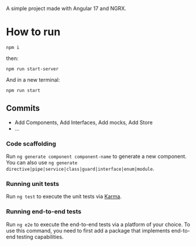 A simple project made with Angular 17 and NGRX.

# How to run

```npm i```

then:

```npm run start-server```

And in a new terminal:

```npm run start```



## Commits

- Add Components, Add Interfaces, Add mocks, Add Store
- ...


### Code scaffolding

Run `ng generate component component-name` to generate a new component. You can also use `ng generate directive|pipe|service|class|guard|interface|enum|module`.

### Running unit tests

Run `ng test` to execute the unit tests via [Karma](https://karma-runner.github.io).

### Running end-to-end tests

Run `ng e2e` to execute the end-to-end tests via a platform of your choice. To use this command, you need to first add a package that implements end-to-end testing capabilities.
